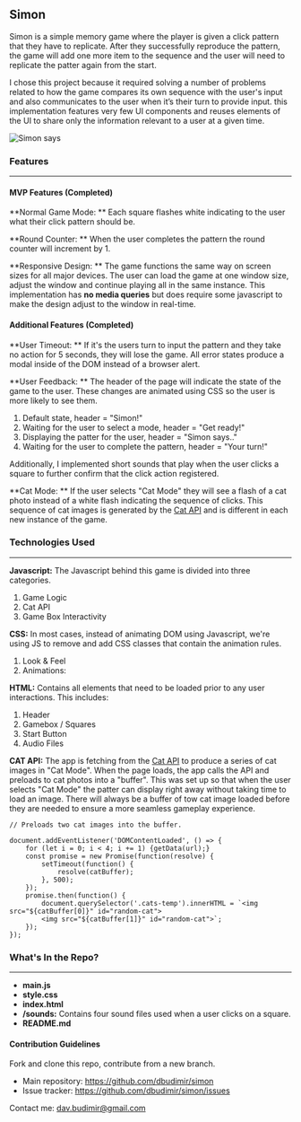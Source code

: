 ## Simon

Simon is a simple memory game where the player is given a click pattern that they have to replicate. After they successfully reproduce the pattern, the game will add one more item to the sequence and the user will need to replicate the patter again from the start.

I chose this project because it required solving a number of problems related to how the game compares its own sequence with the user's input and also communicates to the user when it’s their turn to provide input. this implementation features very few UI components and reuses elements of the UI to share only the information relevant to a user at a given time.

![Simon says](https://www.budimir.dev/simon/Simon%20Screenshot.png 'Simon!')

### Features

---

#### MVP Features (Completed)

**Normal Game Mode: **
Each square flashes white indicating to the user what their click pattern should be.

**Round Counter: **
When the user completes the pattern the round counter will increment by 1.

**Responsive Design: **
The game functions the same way on screen sizes for all major devices. The user can load the game at one window size, adjust the window and continue playing all in the same instance. This implementation has **no media queries** but does require some javascript to make the design adjust to the window in real-time.

#### Additional Features (Completed)

**User Timeout: **
If it's the users turn to input the pattern and they take no action for 5 seconds, they will lose the game. All error states produce a modal inside of the DOM instead of a browser alert.

**User Feedback: **
The header of the page will indicate the state of the game to the user. These changes are animated using CSS so the user is more likely to see them.

1. Default state, header = "Simon!"
2. Waiting for the user to select a mode, header = "Get ready!"
3. Displaying the patter for the user, header = "Simon says.."
4. Waiting for the user to complete the pattern, header = "Your turn!"

Additionally, I implemented short sounds that play when the user clicks a square to further confirm that the click action registered.

**Cat Mode: **
If the user selects "Cat Mode" they will see a flash of a cat photo instead of a white flash indicating the sequence of clicks. This sequence of cat images is generated by the [Cat API](https://thecatapi.com) and is different in each new instance of the game.

### Technologies Used

---

**Javascript:**
The Javascript behind this game is divided into three categories.

1. Game Logic
2. Cat API
3. Game Box Interactivity

**CSS:**
In most cases, instead of animating DOM using Javascript, we're using JS to remove and add CSS classes that contain the animation rules.

1. Look & Feel
2. Animations:

**HTML:**
Contains all elements that need to be loaded prior to any user interactions. This includes:

1. Header
2. Gamebox / Squares
3. Start Button
4. Audio Files

**CAT API:**
The app is fetching from the [Cat API](https://thecatapi.com) to produce a series of cat images in "Cat Mode". When the page loads, the app calls the API and preloads to cat photos into a "buffer". This was set up so that when the user selects "Cat Mode" the patter can display right away without taking time to load an image. There will always be a buffer of tow cat image loaded before they are needed to ensure a more seamless gameplay experience.

```
// Preloads two cat images into the buffer.

document.addEventListener('DOMContentLoaded', () => {
    for (let i = 0; i < 4; i += 1) {getData(url);}
    const promise = new Promise(function(resolve) {
        setTimeout(function() {
            resolve(catBuffer);
        }, 500);
    });
    promise.then(function() {
        document.querySelector('.cats-temp').innerHTML = `<img src="${catBuffer[0]}" id="random-cat">
        <img src="${catBuffer[1]}" id="random-cat">`;
    });
});
```

### What's In the Repo?

---

-  **main.js**
-  **style.css**
-  **index.html**
-  **/sounds:** Contains four sound files used when a user clicks on a square.
-  **README.md**

#### Contribution Guidelines

Fork and clone this repo, contribute from a new branch.

-  Main repository: https://github.com/dbudimir/simon
-  Issue tracker: https://github.com/dbudimir/simon/issues

Contact me: dav.budimir@gmail.com
